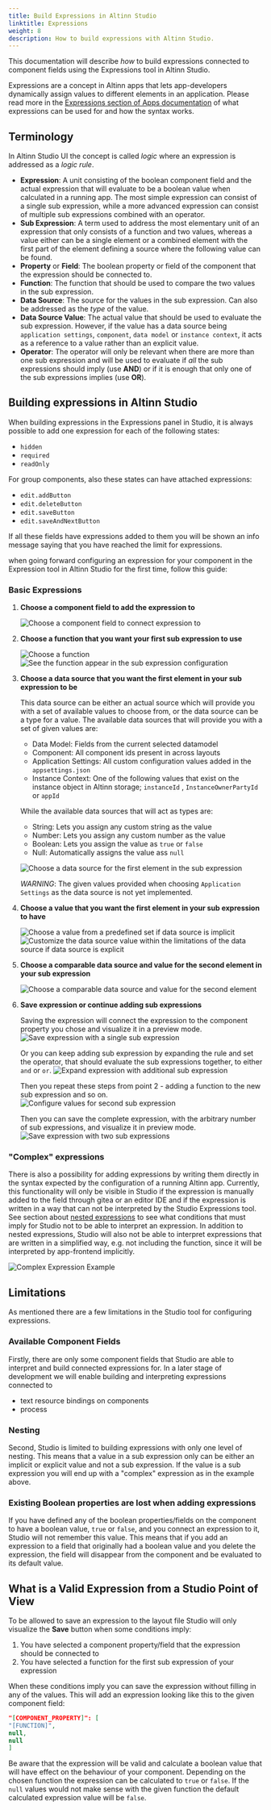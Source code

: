 ```yaml
---
title: Build Expressions in Altinn Studio
linktitle: Expressions
weight: 8
description: How to build expressions with Altinn Studio.
---
```


This documentation will describe _how_ to build expressions connected to component fields using the Expressions tool in
Altinn Studio.

Expressions are a concept in Altinn apps that lets app-developers dynamically assign values to different elements in an
application. Please read more in
the [Expressions section of Apps documentation](../../../../app/development/logic/expressions) of what expressions can be
used for and how the syntax works.

## Terminology

In Altinn Studio UI the concept is called _logic_ where an expression is addressed as a _logic rule_.

- **Expression**: A unit consisting of the boolean component field and the actual expression that will evaluate to be a
  boolean value when calculated in a running app. The most simple expression can consist of a single sub expression,
  while a more advanced expression can consist of multiple sub expressions combined with an operator.
- **Sub Expression**: A term used to address the most elementary unit of an expression that only consists of a
  function and two values, whereas a value either can be a single element or a combined element with the first part of
  the element defining a source where the following value can be found.
- **Property** or **Field**: The boolean property or field of the component that the expression should be connected to.
- **Function**: The function that should be used to compare the two values in the sub expression.
- **Data Source**: The source for the values in the sub expression. Can also be addressed as the _type_ of the value.
- **Data Source Value**: The actual value that should be used to evaluate the sub expression. However, if the value has
  a
  data source being `application settings`, `component`, `data model` or `instance context`, it acts as a reference to a
  value rather than an explicit value.
- **Operator**: The operator will only be relevant when there are more than one sub expression and will be used to
  evaluate if _all_ the sub expressions should imply (use **AND**) or if it is enough that only one of the sub
  expressions
  implies (use **OR**).

## Building expressions in Altinn Studio

When building expressions in the Expressions panel in Studio, it is always possible to add one expression for each of the following states:

- `hidden`
- `required`
- `readOnly`

For group components, also these states can have attached expressions:

- `edit.addButton`
- `edit.deleteButton`
- `edit.saveButton`
- `edit.saveAndNextButton`

If all these fields have expressions added to them you will be shown an info message saying that you have reached the limit for
expressions.

when going forward configuring an expression for your component in the Expression tool in Altinn Studio for the first
time, follow this guide:

### Basic Expressions

1. **Choose a component field to add the expression to**

   ![Choose a component field to connect expression to](1-build-new-expression.png)

2. **Choose a function that you want your first sub expression to use**

   ![Choose a function](2-1-choose-function.png)
   ![See the function appear in the sub expression configuration](2-2-choose-function.png)

3. **Choose a data source that you want the first element in your sub expression to be**

   This data source can be either an actual source which will provide you with a set of available values to choose
   from, or the data source can be a type for a value. The available data sources that will provide you with a set of
   given values are:
    - Data Model: Fields from the current selected datamodel
    - Component: All component ids present in across layouts
    - Application Settings: All custom configuration values added in the `appsettings.json`
    - Instance Context: One of the following values that exist on the instance object in Altinn storage; `instanceId`
      , `InstanceOwnerPartyId` or `appId`

   While the available data sources that will act as types are:
    - String: Lets you assign any custom string as the value
    - Number: Lets you assign any custom number as the value
    - Boolean: Lets you assign the value as `true` or `false`
    - Null: Automatically assigns the value ass `null`

   ![Choose a data source for the first element in the sub expression](3-choose-data-source.png)

   _WARNING_: The given values provided when choosing `Application Settings` as the data source is not yet implemented.

4. **Choose a value that you want the first element in your sub expression to have**

   ![Choose a value from a predefined set if data source is implicit](4-1-choose-implicit-value.png)
   ![Customize the data source value within the limitations of the data source if data source is explicit](4-2-choose-explicit-value.png)

5. **Choose a comparable data source and value for the second element in your sub expression**

   ![Choose a comparable data source and value for the second element](5-choose-comparable.png)

6. **Save expression or continue adding sub expressions**

   Saving the expression will connect the expression to the component property you chose and visualize it in a preview
   mode.
   ![Save expression with a single sub expression](6-1-save-expression.png)

   Or you can keep adding sub expression by expanding the rule and set the operator, that should evaluate the sub
   expressions together, to either `and` or `or`.
   ![Expand expression with additional sub expression](6-2-expand-expression.png)

   Then you repeat these steps from point 2 - adding a function to the new sub expression and so on.
   ![Configure values for second sub expression](6-3-new-sub-expression.png)

   Then you can save the complete expression, with the arbitrary number of sub expressions, and visualize it in preview
   mode.
   ![Save expression with two sub expressions](6-4-save-large-expression.png)

### "Complex" expressions

There is also a possibility for adding expressions by writing them directly in the syntax expected by the configuration
of a running Altinn app. Currently, this functionality will only be visible in Studio if the expression is
manually added to the field through gitea or an editor IDE and if the expression is written in a way that can not be
interpreted by the Studio Expressions tool. See section about [nested expressions](#Nesting) to see what conditions that
must imply for Studio not to be able to interpret an expression. In addition to nested expressions, Studio will also not
be able to interpret expressions that are written in a simplified way, e.g. not including the function, since it will be
interpreted by app-frontend implicitly.

![Complex Expression Example](complex-expression-example.png)

## Limitations

As mentioned there are a few limitations in the Studio tool for configuring expressions.

### Available Component Fields

Firstly, there are only some component fields that Studio are able to interpret and build connected
expressions for. In a later stage of development we will enable building and interpreting expressions connected to

- text resource bindings on components
- process

### <a name="Nesting"></a>Nesting

Second, Studio is limited to building expressions with only one level of nesting. This means that a value in a sub
expression only can be either an implicit or explicit value and not a sub expression. If the value is a sub expression
you will end up with a "complex" expression as in the example above.

### Existing Boolean properties are lost when adding expressions

If you have defined any of the boolean properties/fields on the component to have a boolean value, `true` or `false`,
and you connect an expression to it, Studio will not remember this value. This means that if you add an expression to a
field that originally had a boolean value and you delete the expression, the field will disappear from the component and
be evaluated to its default value.

## What is a Valid Expression from a Studio Point of View

To be allowed to save an expression to the layout file Studio will only visualize the **Save** button when some
conditions
imply:

1. You have selected a component property/field that the expression should be connected to
2. You have selected a function for the first sub expression of your expression

When these conditions imply you can save the expression without filling in any of the values. This will add an
expression looking like this to the given component field:

```json
"[COMPONENT_PROPERTY]": [
"[FUNCTION]",
null,
null
]
```

Be aware that the expression will be valid and calculate a boolean value that will have effect on the behaviour of your
component. Depending on the chosen function the expression can be calculated to `true` or `false`. If the `null` values
would not make sense with the given function the default calculated expression value will be `false`.
